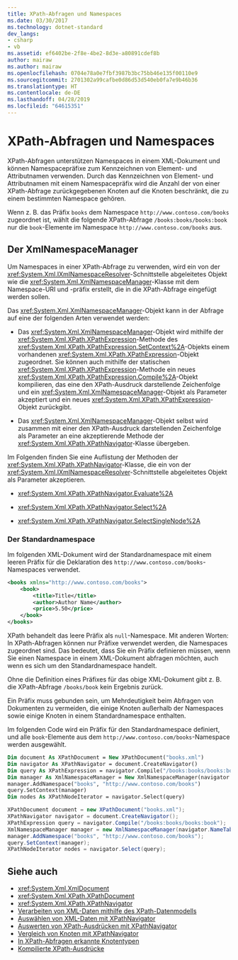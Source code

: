 ```yaml
---
title: XPath-Abfragen und Namespaces
ms.date: 03/30/2017
ms.technology: dotnet-standard
dev_langs:
- csharp
- vb
ms.assetid: ef6402be-2f8e-4be2-8d3e-a80891cdef8b
author: mairaw
ms.author: mairaw
ms.openlocfilehash: 0704e78a0e7fbf3987b3bc75bb46e135f00110e9
ms.sourcegitcommit: 2701302a99cafbe0d86d53d540eb0fa7e9b46b36
ms.translationtype: HT
ms.contentlocale: de-DE
ms.lasthandoff: 04/28/2019
ms.locfileid: "64615351"
---
```

# <a name="xpath-queries-and-namespaces"></a>XPath-Abfragen und Namespaces
XPath-Abfragen unterstützen Namespaces in einem XML-Dokument und können Namespacepräfixe zum Kennzeichnen von Element- und Attributnamen verwenden. Durch das Kennzeichnen von Element- und Attributnamen mit einem Namespacepräfix wird die Anzahl der von einer XPath-Abfrage zurückgegebenen Knoten auf die Knoten beschränkt, die zu einem bestimmten Namespace gehören.  
  
 Wenn z. B. das Präfix `books` dem Namespace `http://www.contoso.com/books` zugeordnet ist, wählt die folgende XPath-Abfrage `/books:books/books:book` nur die `book`-Elemente im Namespace `http://www.contoso.com/books` aus.  
  
## <a name="the-xmlnamespacemanager"></a>Der XmlNamespaceManager  
 Um Namespaces in einer XPath-Abfrage zu verwenden, wird ein von der <xref:System.Xml.IXmlNamespaceResolver>-Schnittstelle abgeleitetes Objekt wie die <xref:System.Xml.XmlNamespaceManager>-Klasse mit dem Namespace-URI und -präfix erstellt, die in die XPath-Abfrage eingefügt werden sollen.  
  
 Das <xref:System.Xml.XmlNamespaceManager>-Objekt kann in der Abfrage auf eine der folgenden Arten verwendet werden:  
  
- Das <xref:System.Xml.XmlNamespaceManager>-Objekt wird mithilfe der <xref:System.Xml.XPath.XPathExpression>-Methode des <xref:System.Xml.XPath.XPathExpression.SetContext%2A>-Objekts einem vorhandenen <xref:System.Xml.XPath.XPathExpression>-Objekt zugeordnet. Sie können auch mithilfe der statischen <xref:System.Xml.XPath.XPathExpression>-Methode ein neues <xref:System.Xml.XPath.XPathExpression.Compile%2A>-Objekt kompilieren, das eine den XPath-Ausdruck darstellende Zeichenfolge und ein <xref:System.Xml.XmlNamespaceManager>-Objekt als Parameter akzeptiert und ein neues <xref:System.Xml.XPath.XPathExpression>-Objekt zurückgibt.  
  
- Das <xref:System.Xml.XmlNamespaceManager>-Objekt selbst wird zusammen mit einer den XPath-Ausdruck darstellenden Zeichenfolge als Parameter an eine akzeptierende Methode der <xref:System.Xml.XPath.XPathNavigator>-Klasse übergeben.  
  
 Im Folgenden finden Sie eine Auflistung der Methoden der <xref:System.Xml.XPath.XPathNavigator>-Klasse, die ein von der <xref:System.Xml.IXmlNamespaceResolver>-Schnittstelle abgeleitetes Objekt als Parameter akzeptieren.  
  
- <xref:System.Xml.XPath.XPathNavigator.Evaluate%2A>  
  
- <xref:System.Xml.XPath.XPathNavigator.Select%2A>  
  
- <xref:System.Xml.XPath.XPathNavigator.SelectSingleNode%2A>  
  
### <a name="the-default-namespace"></a>Der Standardnamespace  
 Im folgenden XML-Dokument wird der Standardnamespace mit einem leeren Präfix für die Deklaration des `http://www.contoso.com/books`-Namespaces verwendet.  
  
```xml  
<books xmlns="http://www.contoso.com/books">  
    <book>  
        <title>Title</title>  
        <author>Author Name</author>  
        <price>5.50</price>  
    </book>  
</books>  
```  
  
 XPath behandelt das leere Präfix als `null`-Namespace. Mit anderen Worten: In XPath-Abfragen können nur Präfixe verwendet werden, die Namespaces zugeordnet sind. Das bedeutet, dass Sie ein Präfix definieren müssen, wenn Sie einen Namespace in einem XML-Dokument abfragen möchten, auch wenn es sich um den Standardnamespace handelt.  
  
 Ohne die Definition eines Präfixes für das obige XML-Dokument gibt z. B. die XPath-Abfrage `/books/book` kein Ergebnis zurück.  
  
 Ein Präfix muss gebunden sein, um Mehrdeutigkeit beim Abfragen von Dokumenten zu vermeiden, die einige Knoten außerhalb der Namespaces sowie einige Knoten in einem Standardnamespace enthalten.  
  
 Im folgenden Code wird ein Präfix für den Standardnamespace definiert, und alle `book`-Elemente aus dem `http://www.contoso.com/books`-Namespace werden ausgewählt.  
  
```vb  
Dim document As XPathDocument = New XPathDocument("books.xml")  
Dim navigator As XPathNavigator = document.CreateNavigator()  
Dim query As XPathExpression = navigator.Compile("/books:books/books:book")  
Dim manager As XmlNamespaceManager = New XmlNamespaceManager(navigator.NameTable)  
manager.AddNamespace("books", "http://www.contoso.com/books")  
query.SetContext(manager)  
Dim nodes As XPathNodeIterator = navigator.Select(query)  
```  
  
```csharp  
XPathDocument document = new XPathDocument("books.xml");  
XPathNavigator navigator = document.CreateNavigator();  
XPathExpression query = navigator.Compile("/books:books/books:book");  
XmlNamespaceManager manager = new XmlNamespaceManager(navigator.NameTable);  
manager.AddNamespace("books", "http://www.contoso.com/books");  
query.SetContext(manager);  
XPathNodeIterator nodes = navigator.Select(query);  
```  
  
## <a name="see-also"></a>Siehe auch

- <xref:System.Xml.XmlDocument>
- <xref:System.Xml.XPath.XPathDocument>
- <xref:System.Xml.XPath.XPathNavigator>
- [Verarbeiten von XML-Daten mithilfe des XPath-Datenmodells](../../../../docs/standard/data/xml/process-xml-data-using-the-xpath-data-model.md)
- [Auswählen von XML-Daten mit XPathNavigator](../../../../docs/standard/data/xml/select-xml-data-using-xpathnavigator.md)
- [Auswerten von XPath-Ausdrücken mit XPathNavigator](../../../../docs/standard/data/xml/evaluate-xpath-expressions-using-xpathnavigator.md)
- [Vergleich von Knoten mit XPathNavigator](../../../../docs/standard/data/xml/matching-nodes-using-xpathnavigator.md)
- [In XPath-Abfragen erkannte Knotentypen](../../../../docs/standard/data/xml/node-types-recognized-with-xpath-queries.md)
- [Kompilierte XPath-Ausdrücke](../../../../docs/standard/data/xml/compiled-xpath-expressions.md)
